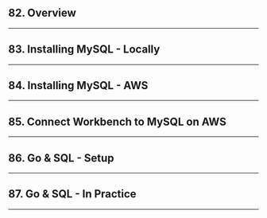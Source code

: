 ## 82. Overview

***

## 83. Installing MySQL - Locally

***

## 84. Installing MySQL - AWS

***

## 85. Connect Workbench to MySQL on AWS

***

## 86. Go & SQL - Setup

***

## 87. Go & SQL - In Practice

***
